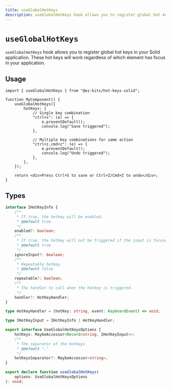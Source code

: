 ```yaml
---
title: useGlobalHotKeys
description: useGlobalHotKeys hook allows you to register global hot keys in your Solid application. These hot keys will work regardless of which element has focus in your application.
---
```


# `useGlobalHotKeys`

`useGlobalHotKeys` hook allows you to register global hot keys in your Solid application. These hot keys will work regardless of which element has focus in your application.

## Usage

```tsx{filename="MyComponent.tsx"}
import { useGlobalHotKeys } from "@ez-kits/hot-keys-solid";

function MyComponent() {
	useGlobalHotKeys({
		hotKeys: {
			// Single key combination
			"ctrl+s": (e) => {
				e.preventDefault();
				console.log("Save triggered");
			},

			// Multiple key combinations for same action
			"ctrl+z,cmd+z": (e) => {
				e.preventDefault();
				console.log("Undo triggered");
			},
		},
	});

	return <div>Press Ctrl+S to save or Ctrl+Z/Cmd+Z to undo</div>;
}
```

## Types

```typescript
interface IHotKeyInfo {
	/**
	 * If true, the hotkey will be enabled.
	 * @default true
	 */
	enabled?: boolean;
	/**
	 * If true, the hotkey will not be triggered if the input is focused.
	 * @default true
	 */
	ignoreInput?: boolean;
	/**
	 * Repeatable hotkey.
	 * @default false
	 */
	repeatable?: boolean;
	/**
	 * The handler to call when the hotkey is triggered.
	 */
	handler?: HotKeyHandler;
}

type HotKeyHandler = (hotKey: string, event: KeyboardEvent) => void;

type IHotKeyInput = IHotKeyInfo | HotKeyHandler;

export interface UseGlobalHotKeysOptions {
	hotKeys: MaybeAccessor<Record<string, IHotKeyInput>>;
	/**
	 * The separator of the hotkeys
	 * @default ","
	 */
	hotKeysSeparator?: MaybeAccessor<string>;
}

export declare function useGlobalHotKeys(
	options: UseGlobalHotKeysOptions
): void;
```
